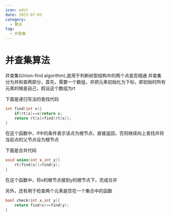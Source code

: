 ```yaml
---
icon: edit
date: 2023-07-03
category:
  - 算法
tag:
  - 并查集
---
```

# 并查集算法
并查集(Union-find algorithm),是用于判断树型结构中的两个点是否相通
并查集分为并和查两部分，首先，需要一个数组，并把元素初始化为下标，即初始时所有元素的根是自己，假设这个数组为rt

下面是递归写法的查找代码
```C++
int find(int x){
    if(rt[x]==x)return x;
    return rt[x]=find(rt[x]); 
}
```
在这个函数中，if中的条件表示该点为根节点，直接返回，否则继续向上查找并将当前点的父节点设为根节点

下面是合并代码
```C++
void union(int x,int y){
    rt[find(x)]=find(y);
}
```
在这个函数中，将x的根节点接到y的根节点下，完成合并

另外，还有用于检查两个元素是否在一个集合中的函数
```C++
bool check(int x,int y){
    return find(x)==find(y);
}
```
